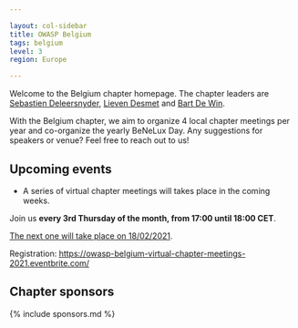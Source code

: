 ```yaml
---

layout: col-sidebar
title: OWASP Belgium
tags: belgium
level: 3
region: Europe

---
```

Welcome to the Belgium chapter homepage. The chapter leaders are
[Sebastien Deleersnyder](mailto:seba@owasp.org),
[Lieven Desmet](mailto:lieven.desmet@owasp.org) and
[Bart De Win](mailto:bart.dewin@owasp.org).

With the Belgium chapter, we aim to organize 4 local chapter meetings per year and co-organize the yearly BeNeLux Day. Any suggestions for speakers or venue? Feel free to reach out to us!

## Upcoming events

* A series of virtual chapter meetings will takes place in the coming weeks.

Join us **every 3rd Thursday of the month, from 17:00 until 18:00 CET**.

[The next one will take place on 18/02/2021](https://owasp.org/www-chapter-belgium/#div-meetings).

Registration: <https://owasp-belgium-virtual-chapter-meetings-2021.eventbrite.com/>
## Chapter sponsors
{% include sponsors.md %}
